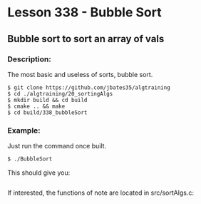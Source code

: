# Lesson 338 - Bubble Sort
## Bubble sort to sort an array of vals
### Description:
The most basic and useless of sorts, bubble sort.
```shell
$ git clone https://github.com/jbates35/algtraining
$ cd ./algtraining/20_sortingAlgs
$ mkdir build && cd build
$ cmake .. && make
$ cd build/338_bubbleSort
```
### Example:
Just run the command once built.
```bash
$ ./BubbleSort
```
This should give you:
```
```
If interested, the functions of note are located in src/sortAlgs.c:
```c
```
